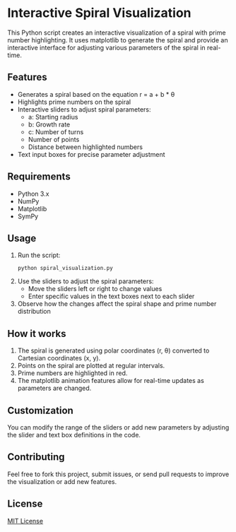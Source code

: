 # Interactive Spiral Visualization

This Python script creates an interactive visualization of a spiral with prime number highlighting. It uses matplotlib to generate the spiral and provide an interactive interface for adjusting various parameters of the spiral in real-time.

## Features

- Generates a spiral based on the equation r = a + b * θ
- Highlights prime numbers on the spiral
- Interactive sliders to adjust spiral parameters:
  - a: Starting radius
  - b: Growth rate
  - c: Number of turns
  - Number of points
  - Distance between highlighted numbers
- Text input boxes for precise parameter adjustment

## Requirements

- Python 3.x
- NumPy
- Matplotlib
- SymPy

## Usage

1. Run the script:
   ```
   python spiral_visualization.py
   ```
2. Use the sliders to adjust the spiral parameters:
   - Move the sliders left or right to change values
   - Enter specific values in the text boxes next to each slider
3. Observe how the changes affect the spiral shape and prime number distribution

## How it works

1. The spiral is generated using polar coordinates (r, θ) converted to Cartesian coordinates (x, y).
2. Points on the spiral are plotted at regular intervals.
3. Prime numbers are highlighted in red.
4. The matplotlib animation features allow for real-time updates as parameters are changed.

## Customization

You can modify the range of the sliders or add new parameters by adjusting the slider and text box definitions in the code.

## Contributing

Feel free to fork this project, submit issues, or send pull requests to improve the visualization or add new features.

## License

[MIT License](https://opensource.org/licenses/MIT)
